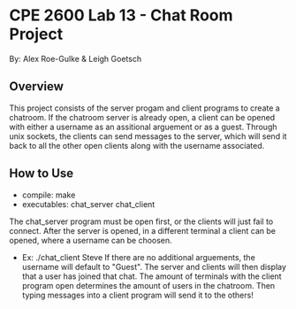 # CPE 2600 Lab 13 - Chat Room Project
By: Alex Roe-Gulke & Leigh Goetsch

## Overview
This project consists of the server progam and client programs to create a chatroom. If the chatroom server is already open, a client can be opened with either a username as an assitional arguement or as a guest. Through unix sockets, the clients can send messages to the server, which will send it back to all the other open clients along with the username associated.

## How to Use
 - compile: make
 - executables: chat_server chat_client

The chat_server program must be open first, or the clients will just fail to connect. After the server is opened, in a different terminal a client can be opened, where a username can be choosen.
 - Ex: ./chat_client Steve
If there are no additional arguements, the username will default to "Guest". The server and clients will then display that a user has joined that chat. The amount of terminals with the client program open determines the amount of users in the chatroom. Then typing messages into a client program will send it to the others!

